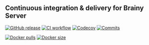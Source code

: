 
## Continuous integration &amp; delivery for Brainy Server

[![GitHub release](https://img.shields.io/github/release/sjexpos/brainy-cicd.svg?style=plastic)](https://github.com/sjexpos/brainy-cicd/releases/latest)
[![CI workflow](https://img.shields.io/github/actions/workflow/status/sjexpos/brainy-cicd/ci.yaml?branch=main&label=ci&logo=github&style=plastic)](https://github.com/sjexpos/brainy-cicd/actions?workflow=ci)
[![Codecov](https://img.shields.io/codecov/c/github/sjexpos/brainy-cicd?logo=codecov&style=plastic)](https://codecov.io/gh/sjexpos/brainy-cicd)
[![Commits](https://img.shields.io/github/last-commit/sjexpos/brainy-cicd?logo=github&style=plastic)](https://github.com/sjexpos/brainy-cicd/commits/)

[![Docker pulls](https://img.shields.io/docker/pulls/sjexpos/brainy?logo=docker&style=plastic)](https://hub.docker.com/r/sjexpos/brainy)
[![Docker size](https://img.shields.io/docker/image-size/sjexpos/brainy?logo=docker&style=plastic)](https://hub.docker.com/r/sjexpos/brainy/tags)

